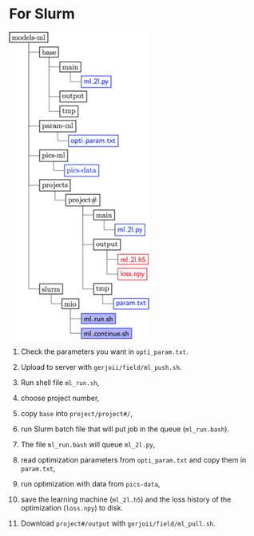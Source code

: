 # For Slurm

![](pics/file_system.png)



1. Check the parameters you want in ```opti_param.txt```.

1. Upload to server with ```gerjoii/field/ml_push.sh```.

1. Run shell file ```ml_run.sh```,

  1. choose project number,
  1. copy ```base``` into ```project/project#/```,
  1. run Slurm batch file that will put job in the queue (```ml_run.bash```).
  
1. The file ```ml_run.bash``` will queue ```ml_2l.py```,

  1. read optimization parameters from ```opti_param.txt``` and copy them in ```param.txt```,
  1. run optimization with data from ```pics-data```,
  1. save the learning machine (```ml_2l.h5```) and the loss history of the optimization (```loss.npy```) to disk.

1. Download ```project#/output``` with ```gerjoii/field/ml_pull.sh```.